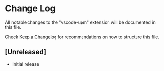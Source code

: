 # Change Log

All notable changes to the "vscode-upm" extension will be documented in this file.

Check [Keep a Changelog](http://keepachangelog.com/) for recommendations on how to structure this file.

## [Unreleased]

- Initial release